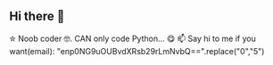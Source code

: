 ## Hi there 👋

<!--
**xingpingcn/xingpingcn** is a ✨ _special_ ✨ repository because its `README.md` (this file) appears on your GitHub profile.

Here are some ideas to get you started:

- 🔭 I’m currently working on ...
- 🌱 I’m currently learning ...
- 👯 I’m looking to collaborate on ...
- 🤔 I’m looking for help with ...
- 💬 Ask me about ...
- 📫 How to reach me: ...
- 😄 Pronouns: ...
- ⚡ Fun fact: ...
-->
✮ Noob coder 🤓. CAN only code Python... 😋
📫 Say hi to me if you want(email): "enp0NG9uOUBvdXRsb29rLmNvbQ==".replace("0","5")
